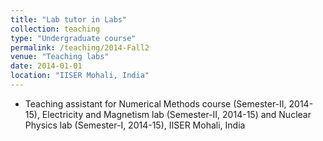 ```yaml
---
title: "Lab tutor in Labs"
collection: teaching
type: "Undergraduate course"
permalink: /teaching/2014-Fall2
venue: "Teaching labs"
date: 2014-01-01
location: "IISER Mohali, India"
---
```



- Teaching assistant for Numerical Methods course (Semester-II, 2014-15), Electricity and Magnetism lab (Semester-II, 2014-15) and Nuclear Physics lab (Semester-I, 2014-15), IISER Mohali, India



